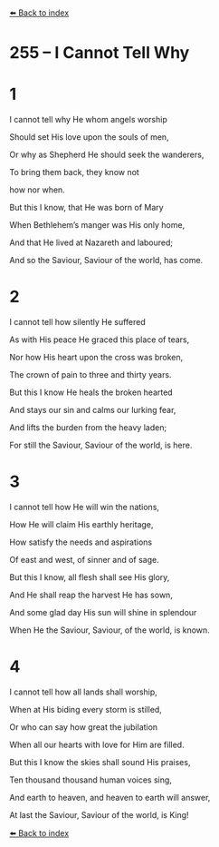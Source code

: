[⬅️ Back to index](../README.md)

# 255 – I Cannot Tell Why





# 1

I cannot tell why He whom angels worship

Should set His love upon the souls of men,

Or why as Shepherd He should seek the wanderers,

To bring them back, they know not

how nor when.

But this I know, that He was born of Mary

When Bethlehem’s manger was His only home,

And that He lived at Nazareth and laboured;

And so the Saviour, Saviour of the world, has come.



# 2

I cannot tell how silently He suffered

As with His peace He graced this place of tears,

Nor how His heart upon the cross was broken,

The crown of pain to three and thirty years.

But this I know He heals the broken hearted

And stays our sin and calms our lurking fear,

And lifts the burden from the heavy laden;

For still the Saviour, Saviour of the world, is here.



# 3

I cannot tell how He will win the nations,

How He will claim His earthly heritage,

How satisfy the needs and aspirations

Of east and west, of sinner and of sage.

But this I know, all flesh shall see His glory,

And He shall reap the harvest He has sown,

And some glad day His sun will shine in splendour

When He the Saviour, Saviour, of the world, is known.



# 4

I cannot tell how all lands shall worship,

When at His biding every storm is stilled,

Or who can say how great the jubilation

When all our hearts with love for Him are filled.

But this I know the skies shall sound His praises,

Ten thousand thousand human voices sing,

And earth to heaven, and heaven to earth will answer,

At last the Saviour, Saviour of the world, is King!

[⬅️ Back to index](../README.md)
